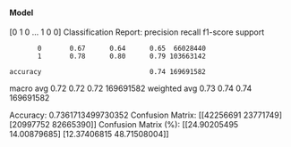 #### Model
[0 1 0 ... 1 0 0]
Classification Report:
              precision    recall  f1-score   support

           0       0.67      0.64      0.65  66028440
           1       0.78      0.80      0.79 103663142

    accuracy                           0.74 169691582
   macro avg       0.72      0.72      0.72 169691582
weighted avg       0.73      0.74      0.74 169691582

Accuracy: 0.7361713499730352
Confusion Matrix:
[[42256691 23771749]
 [20997752 82665390]]
Confusion Matrix (%):
[[24.90205495 14.00879685]
 [12.37406815 48.71508004]]
